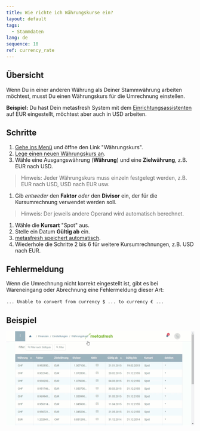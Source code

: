 ```yaml
---
title: Wie richte ich Währungskurse ein?
layout: default
tags:
  - Stammdaten
lang: de
sequence: 10
ref: currency_rate
---
```

## Übersicht

Wenn Du in einer anderen Währung als Deiner Stammwährung arbeiten möchtest, musst Du einen Währungskurs für die Umrechnung einstellen.

**Beispiel:** Du hast Dein metasfresh System mit dem [Einrichtungsassistenten](Ersteinrichtung) auf EUR eingestellt, möchtest aber auch in USD arbeiten.

## Schritte

1. [Gehe ins Menü](Menu) und öffne den Link "Währungskurs".
1. [Lege einen neuen Währungskurs an](Neuer_Datensatz_Fenster_Webui).
1. Wähle eine Ausgangswährung (**Währung**) und eine **Zielwährung**, z.B. EUR nach USD.
 > Hinweis: Jeder Währungskurs muss einzeln festgelegt werden, z.B. EUR nach USD, USD nach EUR usw.

1. Gib *entweder* den **Faktor** *oder* den **Divisor** ein, der für die Kursumrechnung verwendet werden soll.
 > Hinweis: Der jeweils andere Operand wird automatisch berechnet.

1. Wähle die **Kursart** "Spot" aus.
1. Stelle ein Datum **Gültig ab** ein.
1. [metasfresh speichert automatisch](Speicheranzeige).
1. Wiederhole die Schritte 2 bis 6 für weitere Kursumrechnungen, z.B. USD nach EUR.

## Fehlermeldung

Wenn die Umrechnung nicht korrekt eingestellt ist, gibt es bei Wareneingang oder Abrechnung eine Fehlermeldung dieser Art:

`... Unable to convert from currency $ ... to currency € ...`

## Beispiel
![](assets/Waehrungskurs_walkthrough.gif)
